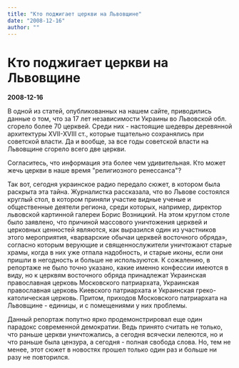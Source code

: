 ```yaml
---
title: "Кто поджигает церкви на Львовщине"
date: "2008-12-16"
author: ""
---
```


# Кто поджигает церкви на Львовщине

**2008-12-16** 

В одной из статей, опубликованных на нашем сайте, приводились данные о том, что за 17 лет независимости Украины во Львовской обл. сгорело более 70 церквей. Среди них - настоящие шедевры деревянной архитектуры XVII-XVIII ст., которые тщательно сохранялись при советской власти. Да и вообще, за все годы советской власти на Львовщине сгорело всего две церкви.

Согласитесь, что информация эта более чем удивительная. Кто может жечь церкви в наше время "религиозного ренессанса"?

Так вот, сегодня украинское радио передало сюжет, в котором была раскрыта эта тайна. Журналистка рассказала, что во Львове состоялся круглый стол, в котором приняли участие видные ученые и общественные деятели региона, среди которых, например, директор львовской картинной галереи Борис Возницкий. На этом круглом столе было заявлено, что причиной массового уничтожения церквей и церковных ценностей являются, как выразился один из участников этого мероприятия, «варварские обычаи церквей восточного обряда», согласно которым верующие и священнослужители уничтожают старые храмы, когда в них уже отпала надобность, и старые иконы, если они пришли в негодность и больше не используются. К сожалению, в репортаже не было точно указано, какие именно конфессии имеются в виду, но к церквям восточного обряда принадлежат Украинская православная церковь Московского патриархата, Украинская православная церковь Киевского патриархата и Украинская греко-католическая церковь. Притом, приходов Московского патриархата на Львовщине - единицы, и с помещениями у них проблемы.

Данный репортаж попутно ярко продемонстрировал еще один парадокс современной демократии. Ведь принято считать не только, что раньше церкви уничтожались, а сегодня всячески лелеются, но и что раньше была цензура, а сегодня - полная свобода слова. Но, тем не менее, этот сюжет в новостях прошел только один раз и больше ни разу не повторился.